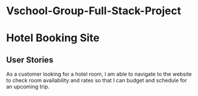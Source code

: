 # Vschool-Group-Full-Stack-Project

# Hotel Booking Site

## User Stories

As a customer looking for a hotel room, I am able to navigate to the website to check room availability and rates so that I can budget and schedule for an upcoming trip.
